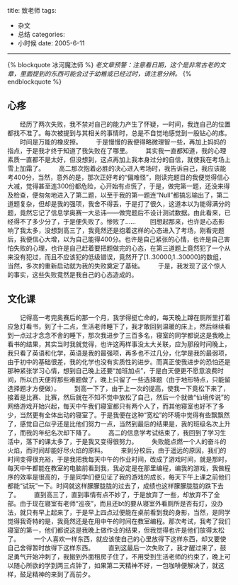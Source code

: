 title: 致老师
tags:
- 杂文
- 总结
categories:
- 小时候
date: 2005-6-11
---

{% blockquote 冰河魔法师 %}
*老文章预警：注意看日期，这个是非常古老的文章，里面提到的东西可能会过于幼稚或已经过时，请注意分辨。*
{% endblockquote %}

## 心疼

　　经历了两次失败，我不禁对自己的能力产生了怀疑，一时间，我连自己的位置都找不准了。每次被提到与其相关的事情时，总是不自觉地感觉到一股钻心的疼。
　　时间是万能的橡皮擦。
　　于是慢慢的我便得略微理智一些，再加上妈妈的指点，于是我才终于知道了我失败在了哪里。
　　其实我一直都知道，我的心理素质一直都不是太好，但没想到，这点再加上我本身过分的自信，就使我在考场上雪上加霜了。
　　高二那次抱着必胜的决心进入考场时，我告诉自己，我应该能考400分，当然，意外的是，那次正好考的“偏难怪”，刚读完题目的我便觉得信心大减，觉得甚至连300份都危险，心开始有点慌了，于是，做完第一题，还没来得及检查，便匆匆地进入了第二题，以至于我的第一题连“Null”都搞忘输出了，第二道题复杂，但却是我的强项，我舍不得丢，于是打了很久，这道本以为能得满分的题，竟然忘记了信息学奥赛一大忌讳——做完题后不设计测试数据。由此看来，已经得不了多少分了，于是便失败了。惨败了……
　　回想起那来，也许是心态影响了我太多，没想到高三了，我竟然还是抱着这样的心态进入了考场，刚看完题后，我便信心大增，以为自己能得400分。也许是自己紧张的心情，也许是自己害怕失败的心理，也许是自己赶着要把题做完的心态，在第三道题上竟然犯了一个从来没有犯过，而且不应该犯的低级错误，竟然开了[1..30000,1..30000]的数组，当然，多次的重新启动就为我的失败奠定了基础。
　　于是，我发现了这个惊人的事实，这些失败竟然是我自己的心态造成的。

## 文化课

　　记得高一考完奥赛后的那一个月，我学得挺亡命的，每天晚上蹲在厕所里打着应急灯看书，到了十二点，生活老师睡下了，我才敢回到温暖的床上，然后继续看到一点过才念念不舍的睡下，那次我进步了三百多名，寝室的同学都说这是我晚上看书的结果，其实当时我就觉得，也许这两样事没太大关联，应为那段时间晚上，我只看了英语和化学，英语是我的最强项，再多也不过几分，化学是我的最弱项，由于初中的基础很差，我的化学也没有实质性的进步。而真正使我进步的恐怕还是那种紧张学习心情，想到自己晚上还要“加班加点”，于是白天便更不愿意浪费时间，所以白天便将那些难题做了，晚上只留了一些选择题（由于地形特点，只能留选择题才方便做）。
　　到高一下了，由于上一次的提高，使我一下竟松下来了，接着是比赛、比赛，然后就在不知不觉中放松了自己，然后一个就做“仙境传说”的网络游戏开始兴起，每天中午我们寝室都只有两个人了，而其他寝室也好不了多少，当然更有全体出动的寝室了。于是我便在这种“宽松”的环境中觉得有些飘飘然了，感觉自己似乎还是比他们努力一点，当然到最后的结果是，我的班级名次上升了，而我的年纪名次却下降了。
　　高二的信息学考试结束了，我回到了学习生活中，落下的课太多了，于是我又变得很努力。
　　失败能点燃一个人的奋斗的火焰，而时间却能好尽火焰的原料。
　　来到分校后，由于遥远的原因，我们的时间变得很充裕，于是我把我每天中午的作业时间，改成了游戏时间，就是那时，每天中午都能在教室的电脑前看到我，我必定是在那里编程，编我的游戏，我做程序的效率是很高的，于是同学们便见证了我的游戏的成长，每天下午上课之前他们都能“试玩”一下。时间就这样朦朦胧胧的过去了，成绩也这样朦朦胧胧的跌下去了。
　　直到高三了，直到事情有点不妙了，于是放弃了一些，却放弃不了全部。由于现在寝室有老师“巡夜”，而且还bt的要从寝室外看厕所是否有灯，没办法，就只有早上起来了，于是早上四点过便能在桌前看到我的身影，当然，是同学觉得我奇特的是，我竟然还是在用中午的时间在教室编程。那次考试，我考了我们寝室的第一，他们都说这是我晚上做作业的结果，但我觉得也许是他们放得太松了。
　　一个人喜欢一样东西，就应该使自己的心里放得下这样东西，却又要使自己舍得暂时放得下这样东西。
　　直到这最后一次失败了，我才醒过来了，鼓足勇气开始冲刺了，我搬到外面租房子住了，不用受到生活老师的约束了，晚上可以随心所欲的学到两三点钟了，如果第二天精神不好，一包咖啡便解决了，就这样，鼓足精神的来到了高前夕。
　　
